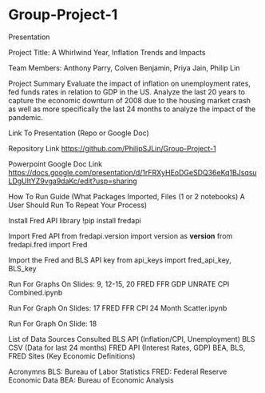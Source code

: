 # Group-Project-1
Presentation

Project Title: A Whirlwind Year, Inflation Trends and Impacts

Team Members: Anthony Parry, Colven Benjamin, Priya Jain, Philip Lin

Project Summary
Evaluate the impact of inflation on unemployment rates, fed funds rates in relation to GDP in the US. Analyze the last 20 years to capture the economic downturn of 2008 due to the housing market crash as well as more specifically the last 24 months to analyze the impact of the pandemic.

Link To Presentation (Repo or Google Doc)

Repository Link
https://github.com/PhilipSJLin/Group-Project-1

Powerpoint Google Doc Link
https://docs.google.com/presentation/d/1rFRXyHEoDGeSDQ36eKq1BJsqsuLDgUItYZ9vga9daKc/edit?usp=sharing

How To Run Guide (What Packages Imported, Files (1 or 2 notebooks) A User Should Run To Repeat Your Process)

Install Fred API library
!pip install fredapi

Import Fred API
from fredapi.version import version as __version__
from fredapi.fred import Fred

Import the Fred and BLS API key
from api_keys import fred_api_key, BLS_key

Run For Graphs On Slides: 9, 12-15, 20
FRED FFR GDP UNRATE CPI Combined.ipynb

Run For Graph On Slides: 17
FRED FFR CPI 24 Month Scatter.ipynb

Run For Graph On Slide: 18

List of Data Sources Consulted 
BLS API (Inflation/CPI, Unemployment)
BLS CSV (Data for last 24 months)
FRED API (Interest Rates, GDP)
BEA, BLS, FRED Sites (Key Economic Definitions)

Acronymns
BLS: Bureau of Labor Statistics
FRED: Federal Reserve Economic Data
BEA: Bureau of Economic Analysis


